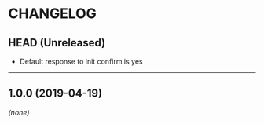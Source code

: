 CHANGELOG
=========

## HEAD (Unreleased)
* Default response to init confirm is yes

--------------------

## 1.0.0 (2019-04-19)
_(none)_


